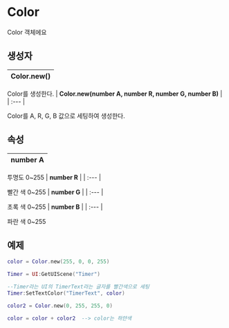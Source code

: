# **Color**


Color 객체에요 
## **생성자**

| **Color.new()** |
| :--- |

Color를 생성한다. 
| **Color.new(number A, number R, number G, number B)** |
| :--- |

Color를 A, R, G, B 값으로 세팅하여 생성한다. 
## **속성**

| **number A** |
| :--- |

투명도 0~255 
| **number R** |
| :--- |

빨간 색 0~255 
| **number G** |
| :--- |

초록 색 0~255 
| **number B** |
| :--- |

파란 색 0~255 
## **예제**


```lua
color = Color.new(255, 0, 0, 255)

Timer = UI:GetUIScene("Timer")

--Timer라는 UI의 TimerText라는 글자를 빨간색으로 세팅
Timer:SetTextColor("TimerText", color)

color2 = Color.new(0, 255, 255, 0)

color = color + color2	--> color는 하얀색
```
